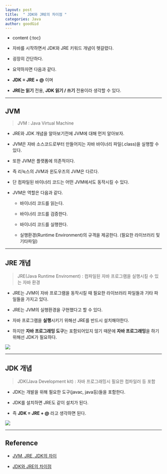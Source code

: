 ```yaml
---
layout: post
title:  " JDK와 JRE의 차이점 "
categories: Java
author: goodGid
---
```

* content
{:toc}

* 자바를 시작하면서 JDK와 JRE 키워드 개념이 헷갈렸다.

* 굉장히 간단하다.

* 요약하자면 다음과 같다.

* **JDK = JRE + @** 이며

* **JRE는 읽기** 전용, **JDK 읽기 / 쓰기** 전용이라 생각할 수 있다.





---

## JVM

> JVM : Java Virtual Machine

* JRE와 JDK 개념을 알아보기전에 JVM에 대해 먼저 알아보자.

* JVM은 자바 소스코드로부터 만들어지는 자바 바이너리 파일(.class)을 실행할 수 있다. 

* 또한 JVM은 플랫폼에 의존적이다. 

* 즉 리눅스의 JVM과 윈도우즈의 JVM은 다르다. 

* 단 컴파일된 바이너리 코드는 어떤 JVM에서도 동작시킬 수 있다.

* JVM은 역할은 다음과 같다.

    - 바이너리 코드를 읽는다.

    - 바이너리 코드를 검증한다.

    - 바이너리 코드를 실행한다.

    - 실행환경(Runtime Environment)의 규격을 제공한다. (필요한 라이브러리 및 기타파일)



---

## JRE 개념

> JRE(Java Runtime Enviroment) : 컴파일된 자바 프로그램을 실행시킬 수 있는 자바 환경

* JRE는 JVM이 자바 프로그램을 동작시킬 때 필요한 라이브러리 파일들과 기타 파일들을 가지고 있다. 

* JRE는 JVM의 실행환경을 구현했다고 할 수 있다.

* 자바 프로그램을 **실행**시키기 위해선 JRE를 반드시 설치해야한다.

* 하지만 **자바 프로그래밍 도구**는 포함되어있지 않기 때문에 **자바 프로그래밍**을 하기 위해선 JDK가 필요하다.



![](/assets/img/java/java_jdk_jre_1.png)


---

## JDK 개념

> JDK(Java Development kit) : 자바 프로그래밍시 필요한 컴파일러 등 포함

* JDK는 개발을 위해 필요한 도구(javac, java등)들을 포함한다.

* JDK를 설치하면 JRE도 같이 설치가 된다.

* 즉 **JDK = JRE + @** 라고 생각하면 된다.

![](/assets/img/java/java_jdk_jre_2.png)


---

## Reference

* [JVM, JRE, JDK의 차이](https://wikidocs.net/257)

* [JDK와 JRE의 차이점](https://bvc12.tistory.com/116)